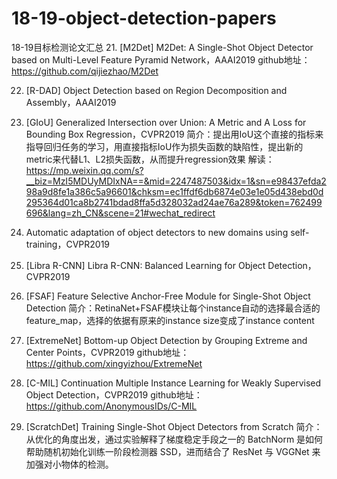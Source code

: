 # 18-19-object-detection-papers
18-19目标检测论文汇总
21. [M2Det] M2Det: A Single-Shot Object Detector based on Multi-Level Feature Pyramid Network，AAAI2019
github地址：https://github.com/qijiezhao/M2Det

22. [R-DAD] Object Detection based on Region Decomposition and Assembly，AAAI2019

23. [GIoU] Generalized Intersection over Union: A Metric and A Loss for Bounding Box Regression，CVPR2019
简介：提出用IoU这个直接的指标来指导回归任务的学习，用直接指标IoU作为损失函数的缺陷性，提出新的metric来代替L1、L2损失函数，从而提升regression效果
解读：https://mp.weixin.qq.com/s?__biz=MzI5MDUyMDIxNA==&mid=2247487503&idx=1&sn=e98437efda298a9d8fe1a386c5a96601&chksm=ec1ffdf6db6874e03e1e05d438ebd0d295364d01ca8b2741bdad8ffa5d328032ad24ae76a289&token=762499696&lang=zh_CN&scene=21#wechat_redirect

24. Automatic adaptation of object detectors to new domains using self-training，CVPR2019

25. [Libra R-CNN] Libra R-CNN: Balanced Learning for Object Detection，CVPR2019

26. [FSAF] Feature Selective Anchor-Free Module for Single-Shot Object Detection
简介：RetinaNet+FSAF模块让每个instance自动的选择最合适的feature_map，选择的依据有原来的instance size变成了instance content

27. [ExtremeNet] Bottom-up Object Detection by Grouping Extreme and Center Points，CVPR2019
github地址：https://github.com/xingyizhou/ExtremeNet

28. [C-MIL] Continuation Multiple Instance Learning for Weakly Supervised Object Detection，CVPR2019
github地址：https://github.com/AnonymousIDs/C-MIL

29. [ScratchDet] Training Single-Shot Object Detectors from Scratch
简介：从优化的角度出发，通过实验解释了梯度稳定手段之一的 BatchNorm 是如何帮助随机初始化训练一阶段检测器 SSD，进而结合了 ResNet 与 VGGNet 来加强对小物体的检测。
